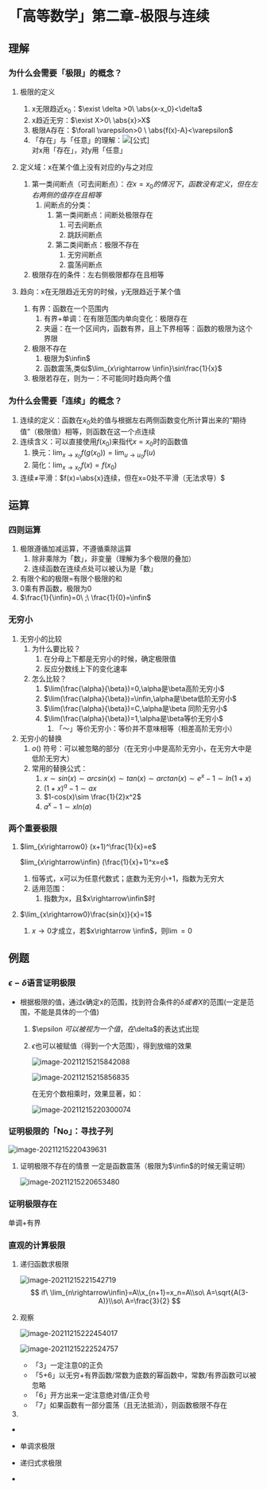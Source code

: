 # 「高等数学」第二章-极限与连续

## 理解

### 为什么会需要「极限」的概念？

1. 极限的定义

   1. x无限趋近$x_0$：$\exist \delta >0\ \abs{x-x_0}<\delta$
   2. x趋近无穷：$\exist X>0\ \abs{x}>X$
   3. 极限A存在：$\forall \varepsilon>0 \  \abs{f(x)-A}<\varepsilon$
   4. 「存在」与「任意」的理解：![[公式]](https://www.zhihu.com/equation?tex=%5Cexists+x+%5Cforall+y+R+%5Cimplies+%5Cforall+y+%5Cexists+x+R+) <br> 对x用「存在」，对y用「任意」

   

2. 定义域：x在某个值上没有对应的y与之对应

   1. 第一类间断点（可去间断点）：$在x=x_0的情况下，函数没有定义，但在左右两侧的值存在且相等$
      1. 间断点的分类：
         1. 第一类间断点：间断处极限存在
            1. 可去间断点
            2. 跳跃间断点
         2. 第二类间断点：极限不存在
            1. 无穷间断点
            2. 震荡间断点
   2. 极限存在的条件：左右侧极限都存在且相等

3. 趋向：x在无限趋近无穷的时候，y无限趋近于某个值

   1. 有界：函数在一个范围内
      1. 有界+单调：在有限范围内单向变化：极限存在
      2. 夹逼：在一个区间内，函数有界，且上下界相等：函数的极限为这个界限
   2. 极限不存在
      1. 极限为$\infin$
      2. 函数震荡,类似$\lim_{x\rightarrow  \infin}\sin\frac{1}{x}$
   3. 极限若存在，则为一：不可能同时趋向两个值

### 为什么会需要「连续」的概念？

1. 连续的定义：函数在$x_0$处的值与根据左右两侧函数变化所计算出来的“期待值”（极限值）相等，则函数在这一个点连续
2. 连续含义：可以直接使用$f(x_0)$来指代$x=x_0$时的函数值
   1. 换元：$\lim _{x \rightarrow x_{0}} f\left(g\left(x_{0}\right)\right)=\lim _{u \rightarrow u_{0}} f(u)$
   2. 简化：$\lim _{x \rightarrow x_{0}} f(x)=f\left(x_{0}\right)$
3. 连续$\neq$平滑：$f(x)=\abs{x}连续，但在x=0处不平滑（无法求导）$

## 运算

### 四则运算

1. 极限遵循加减运算，不遵循乘除运算
   1. 除非乘除为「数」，非变量（理解为多个极限的叠加）
   2. 连续函数在连续点处可以被认为是「数」
2. 有限个和的极限=有限个极限的和
3. 0乘有界函数，极限为0
4. $\frac{1}{\infin}=0\ ;\ \frac{1}{0}=\infin$

### 无穷小

1. 无穷小的比较
   1. 为什么要比较？
      1. 在分母上下都是无穷小的时候，确定极限值
      2. 反应分数线上下的变化速率
   2. 怎么比较？
      1. $\lim(\frac{\alpha}{\beta})=0,\alpha是\beta高阶无穷小$
      2. $\lim(\frac{\alpha}{\beta})=\infin,\alpha是\beta低阶无穷小$
      3. $\lim(\frac{\alpha}{\beta})=C,\alpha是\beta 同阶无穷小$
      4. $\lim(\frac{\alpha}{\beta})=1,\alpha是\beta等价无穷小$
         1. 「～」等价无穷小：等价并不意味相等（相差高阶无穷小）
2. 无穷小的替换
   1. $o()$	符号：可以被忽略的部分（在无穷小中是高阶无穷小，在无穷大中是低阶无穷大）
   2. 常用的替换公式：
      1. $x\sim sin (x)\sim arcsin(x)\sim tan(x)\sim arctan(x)\sim e^x-1\sim ln(1+x)$
      2. $(1+x)^a-1\sim ax$
      3. $1-cos(x)\sim \frac{1}{2}x^2$
      4. $a^x-1\sim xln(a)$



### 两个重要极限

1. $lim_{x\rightarrow0} (x+1)^\frac{1}{x}=e$

   $lim_{x\rightarrow\infin} (\frac{1}{x}+1)^x=e$

   1. 恒等式，x可以为任意代数式；底数为无穷小+1，指数为无穷大
   2. 适用范围：
      1. 指数为x，且$x\rightarrow\infin$时

2. $\lim_{x\rightarrow0}\frac{sin(x)}{x}=1$

   1. $x\rightarrow0$才成立，若$x\rightarrow \infin$，则$\lim=0$

      

## 例题

###  $\epsilon-\delta$语言证明极限

* 根据极限的值，通过$\epsilon$确定x的范围，找到符合条件的$\delta 或者X$的范围(一定是范围，不能是具体的一个值)

  1. $\epsilon	$可以被视为一个值，在$\delta$的表达式出现

  2. $\epsilon$也可以被赋值（得到一个大范围），得到放缩的效果

     ![image-20211215215842088](https://cdn.jsdelivr.net/gh/TANG617/images@master/2021%2012%2015%2021%2058%2042%20_image-20211215215842088.png)

     ![image-20211215215856835](https://cdn.jsdelivr.net/gh/TANG617/images@master/2021%2012%2015%2021%2058%2056%20_image-20211215215856835.png)

     在无穷个数相乘时，效果显著，如：

     ![image-20211215220300074](https://cdn.jsdelivr.net/gh/TANG617/images@master/2021%2012%2015%2022%2003%2000%20_image-20211215220300074.png)

### 证明极限的「No」：寻找子列

  ![image-20211215220439631](https://cdn.jsdelivr.net/gh/TANG617/images@master/2021%2012%2015%2022%2004%2039%20_image-20211215220439631.png)

  

  1. 证明极限不存在的情景 一定是函数震荡（极限为$\infin$的时候无需证明）

     ![image-20211215220653480](https://cdn.jsdelivr.net/gh/TANG617/images@master/2021%2012%2015%2022%2007%2024%20_2021%2012%2015%2022%2006%2053%20_image-20211215220653480.png)

###  证明极限存在

单调+有界

### 直观的计算极限

1. 递归函数求极限

   ![image-20211215221542719](https://cdn.jsdelivr.net/gh/TANG617/images@master/2021%2012%2015%2022%2015%2042%20_image-20211215221542719.png)
   $$
   if\ \lim_{n\rightarrow\infin}=A\\x_{n+1}=x_n=A\\so\ A=\sqrt{A(3-A)}\\so\ A=\frac{3}{2}
   $$
   
   
   
2. 观察

   ![image-20211215222454017](https://cdn.jsdelivr.net/gh/TANG617/images@master/2021%2012%2015%2022%2024%2054%20_image-20211215222454017.png)

   ![image-20211215222524757](https://cdn.jsdelivr.net/gh/TANG617/images@master/2021%2012%2015%2022%2025%2024%20_image-20211215222524757.png)

   *  「3」一定注意0的正负
   *  「5+6」以无穷+有界函数/常数为底数的幂函数中，常数/有界函数可以被忽略
   *  「6」开方出来一定注意绝对值/正负号
   *  「7」如果函数有一部分震荡（且无法抵消），则函数极限不存在





  1. 

* 

* 单调求极限

* 递归式求极限

* 

  

  

  

  

  

​	





